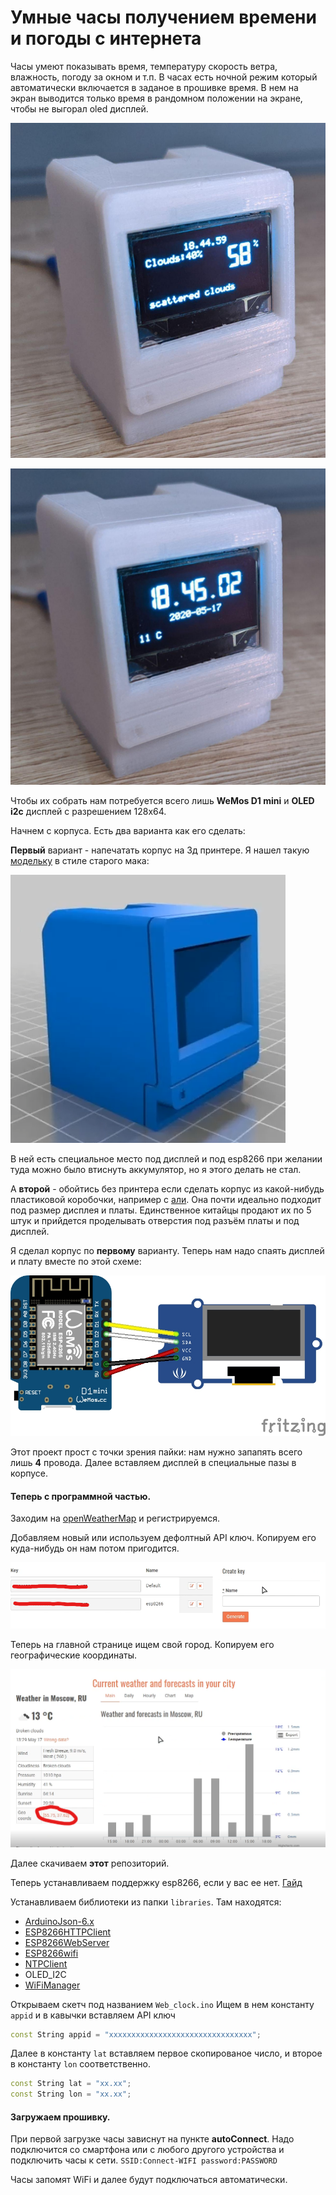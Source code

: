 # Умные часы получением времени и погоды с интернета
Часы умеют показывать время, температуру скорость ветра, влажность, погоду за окном и т.п. В часах есть ночной режим который автоматически включается в заданое в прошивке время. В нем на экран выводится только время в рандомном положении на экране, чтобы не выгорал oled дисплей. 

![Фотка](img/Photo1.jpg "Фотка")

![Фотка2](img/Photo2.jpg "Фотка 2")

Чтобы их собрать нам потребуется всего лишь **WeMos D1 mini** и **OLED i2c** дисплей с разрешением 128x64.

Начнем с корпуса. Есть два варианта как его сделать: 

**Первый** вариант - напечатать корпус на 3д принтере.
Я нашел такую [модельку](https://www.thingiverse.com/thing:3548757) в стиле старого мака:

![Моделька](img/Моделька.png "Моделька")

В ней есть специальное место под дисплей и под esp8266 при желании туда можно было втиснуть аккумулятор, но я этого делать не стал.

А **второй** - обойтись без принтера если сделать корпус из какой-нибудь
пластиковой коробочки, например с [али](https://aliexpress.ru/item/32975561654.html?spm=a2g0o.productlist.0.0.503b125eGU6Y1x&algo_pvid=84b9b87d-59f0-41b4-a5b7-a64efcafd4e0&algo_expid=84b9b87d-59f0-41b4-a5b7-a64efcafd4e0-37).
Она почти идеально подходит под размер дисплея и платы. Единственное китайцы продают их по 5 штук и прийдется проделывать отверстия под разъём платы и под дисплей.

Я сделал корпус по **первому** варианту.
Теперь нам надо спаять дисплей и плату вместе по этой схеме:

![Схема подключения](img/Схема.jpg "Схема подключения")

Этот проект прост с точки зрения пайки: нам нужно запапять всего лишь **4** провода. Далее вставляем дисплей в специальные пазы в корпусе. 

#### Теперь с программной частью.

Заходим на [openWeatherMap](https://openweathermap.org/) и регистрируемся.

Добавляем новый или используем дефолтный API ключ. Копируем его куда-нибудь он нам потом пригодится.

![Получение ключа](img/APIkey.png "Получение ключа")

Теперь на главной странице ищем свой город. Копируем его географические координаты. 

![Получение координат](img/Coords.png "Получение координат")

Далее скачиваем **этот** репозиторий.

Теперь устанавливаем поддержку esp8266, если у вас ее нет.  [Гайд](https://habr.com/ru/post/371853/)

Устанавливаем библиотеки из папки `libraries`. Там находятся:
- [ArduinoJson-6.x](https://github.com/bblanchon/ArduinoJson)
- [ESP8266HTTPClient](https://github.com/esp8266/Arduino/tree/master/libraries)
- [ESP8266WebServer](https://github.com/esp8266/Arduino/tree/master/libraries)
- [ESP8266wifi](https://github.com/esp8266/Arduino/tree/master/libraries)
- [NTPClient](https://github.com/arduino-libraries/NTPClient)
- OLED_I2C
- [WiFiManager](https://github.com/tzapu/WiFiManager)

Открываем скетч под названием `Web_clock.ino`
Ищем в нем константу `appid` и в кавычки вставляем API ключ

```c++
const String appid = "xxxxxxxxxxxxxxxxxxxxxxxxxxxxxxxx";
```
Далее в константу `lat` вставляем первое скопированое число, и второе в константу `lon` соответственно.
```c++
const String lat = "xx.xx";
const String lon = "xx.xx";     
```

#### Загружаем прошивку.

При первой загрузке часы зависнут на пункте **autoConnect**. Надо подключится со смартфона или с любого другого устройства и подключить часы к сети. `SSID:Connect-WIFI password:PASSWORD`

Часы запомят WiFi и далее будут подключаться автоматически.

